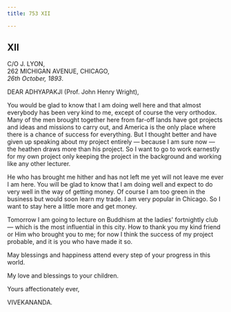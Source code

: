 ```yaml
---
title: 753 XII

---
```

  

  


## XII

C/O J. LYON,  
262 MICHIGAN AVENUE, CHICAGO,  
*26th October, 1893*.

DEAR ADHYAPAKJI (Prof. John Henry Wright),

You would be glad to know that I am doing well here and that almost
everybody has been very kind to me, except of course the very orthodox.
Many of the men brought together here from far-off lands have got
projects and ideas and missions to carry out, and America is the only
place where there is a chance of success for everything. But I thought
better and have given up speaking about my project entirely — because I
am sure now — the heathen draws more than his project. So I want to go
to work earnestly for my own project only keeping the project in the
background and working like any other lecturer.

He who has brought me hither and has not left me yet will not leave me
ever I am here. You will be glad to know that I am doing well and expect
to do very well in the way of getting money. Of course I am too green in
the business but would soon learn my trade. I am very popular in
Chicago. So I want to stay here a little more and get money.

Tomorrow I am going to lecture on Buddhism at the ladies' fortnightly
club — which is the most influential in this city. How to thank you my
kind friend or Him who brought you to me; for now I think the success of
my project probable, and it is you who have made it so.

May blessings and happiness attend every step of your progress in this
world.

My love and blessings to your children.

Yours affectionately ever,

VIVEKANANDA.